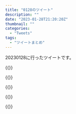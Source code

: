 ```yaml
---
title: "0128のツイート"
description: ""
date: "2023-01-28T21:20:20Z"
thumbnail: ""
categories:
  - "Tweets"
tags:
  - "ツイートまとめ"
---
```

20230128に行ったツイートです。
<!--more-->
{{<tweetlike text="更新 20230127のツイートまとめ https://t.co/7OSKLKSaMQ 817　January 28, 2023 at 06:20AM" screenname="jme/k.h (@JME_KH)" url="https://twitter.com/JME_KH/status/1619083063455014912?ref_src=twsrc%5Etfw" date="January 27 2023">}}

{{<tweetlike text="あと3勝して2敗すれば終わり\nやっぱり強くないデッキ使うと面倒だな\n割といろんな事に当てはまるか" screenname="jme/k.h (@JME_KH)" url="https://twitter.com/JME_KH/status/1619163546709016579?ref_src=twsrc%5Etfw" date="January 27 2023">}}

{{<tweetlike text="Path of Exile結構プレイしたからで数字とにらめっこするゲームはちょっとの間触れなくていいな" screenname="jme/k.h (@JME_KH)" url="https://twitter.com/JME_KH/status/1619254652155072513?ref_src=twsrc%5Etfw" date="January 28 2023">}}

{{<tweetlike text="https://t.co/TnC3tdBzRF" screenname="jme/k.h (@JME_KH)" url="https://twitter.com/JME_KH/status/1619255063897329665?ref_src=twsrc%5Etfw" date="January 28 2023">}}

{{<tweetlike text="そこそこ頭痛いな" screenname="jme/k.h (@JME_KH)" url="https://twitter.com/JME_KH/status/1619318683347845120?ref_src=twsrc%5Etfw" date="January 28 2023">}}

